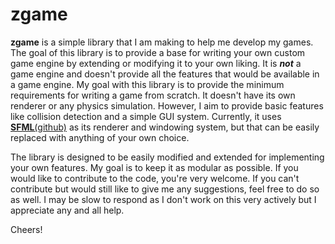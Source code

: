 # zgame
**zgame** is a simple library that I am making to help me develop my games. The goal of this library is to provide a base for writing your own custom game engine by extending or modifying it to your own liking. It is ***not*** a game engine and doesn't provide all the features that would be available in a game engine. My goal with this library is to provide the minimum requirements for writing a game from scratch. It doesn't have its own renderer or any physics simulation. However, I aim to provide basic features like collision detection and a simple GUI system. Currently, it uses [**SFML**](https://sfml-dev.org)[(github)](https://github.com/SFML/SFML) as its renderer and windowing system, but that can be easily replaced with anything of your own choice.

The library is designed to be easily modified and extended for implementing your own features. My goal is to keep it as modular as possible. If you would like to contribute to the code, you're very welcome. If you can't contribute but would still like to give me any suggestions, feel free to do so as well. I may be slow to respond as I don't work on this very actively but I appreciate any and all help.

Cheers!